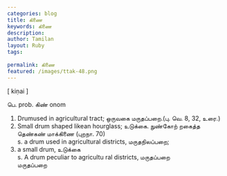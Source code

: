 ```yaml
---
categories: blog
title: கிணை
keywords: கிணை
description: 
author: Tamilan
layout: Ruby
tags: 
 
permalink: கிணை
featured: /images/ttak-48.png
---
```

  
[ kiṇai ]  
  
பெ. prob. கிண் onom  
1. Drumused in agricultural tract; ஒருவகை மருதப்பறை.(பு. வெ. 8, 32, உரை.)  
2. Small drum shaped likean hourglass; உடுக்கை. நுண்கோற் றகைத்த தெண்கண் மாக்கிணை (புறநா. 70)  
s. a drum used in agricultural districts, மருதநிலப்பறை;  
2. a small drum, உடுக்கை  
s. A drum peculiar to agricultu ral districts, மருதப்பறை  
மருதப்பறை
